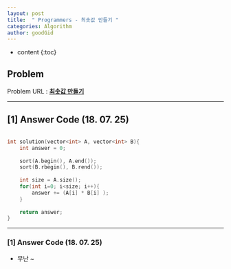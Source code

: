 ```yaml
---
layout: post
title:  " Programmers - 최솟값 만들기 "
categories: Algorithm
author: goodGid
---
```

* content
{:toc}


## Problem 
Problem URL : **[최솟값 만들기](https://programmers.co.kr/learn/courses/30/lessons/12941)**

---

## [1] Answer Code (18. 07. 25)

``` cpp

int solution(vector<int> A, vector<int> B){
    int answer = 0;
    
    sort(A.begin(), A.end());
    sort(B.rbegin(), B.rend());
    
    int size = A.size();
    for(int i=0; i<size; i++){
        answer += (A[i] * B[i] );
    }
    
    return answer;
}

```

---

### [1] Answer Code (18. 07. 25)

* 무난 ~